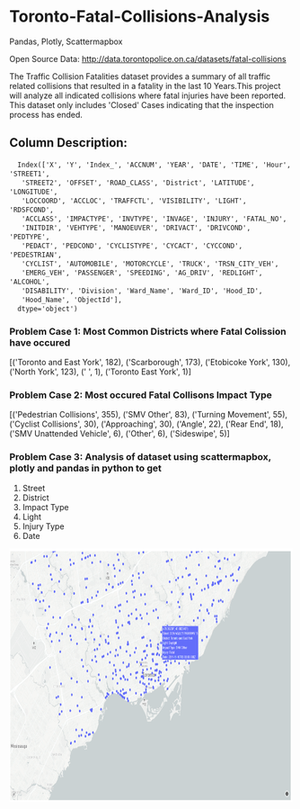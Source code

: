 # Toronto-Fatal-Collisions-Analysis
Pandas, Plotly, Scattermapbox

Open Source Data: http://data.torontopolice.on.ca/datasets/fatal-collisions

The Traffic Collision Fatalities dataset provides a summary of all traffic related collisions that resulted in a fatality in the last 10 Years.This project will analyze all indicated collisions where fatal injuries have been reported. This dataset only includes 'Closed' Cases indicating that the inspection process has ended.

## Column	Description: 

      Index(['X', 'Y', 'Index_', 'ACCNUM', 'YEAR', 'DATE', 'TIME', 'Hour', 'STREET1',
       'STREET2', 'OFFSET', 'ROAD_CLASS', 'District', 'LATITUDE', 'LONGITUDE',
       'LOCCOORD', 'ACCLOC', 'TRAFFCTL', 'VISIBILITY', 'LIGHT', 'RDSFCOND',
       'ACCLASS', 'IMPACTYPE', 'INVTYPE', 'INVAGE', 'INJURY', 'FATAL_NO',
       'INITDIR', 'VEHTYPE', 'MANOEUVER', 'DRIVACT', 'DRIVCOND', 'PEDTYPE',
       'PEDACT', 'PEDCOND', 'CYCLISTYPE', 'CYCACT', 'CYCCOND', 'PEDESTRIAN',
       'CYCLIST', 'AUTOMOBILE', 'MOTORCYCLE', 'TRUCK', 'TRSN_CITY_VEH',
       'EMERG_VEH', 'PASSENGER', 'SPEEDING', 'AG_DRIV', 'REDLIGHT', 'ALCOHOL',
       'DISABILITY', 'Division', 'Ward_Name', 'Ward_ID', 'Hood_ID',
       'Hood_Name', 'ObjectId'],
      dtype='object')
      
### Problem Case 1: Most Common Districts where Fatal Colission have occured

[('Toronto and East York', 182), ('Scarborough', 173), ('Etobicoke York', 130), ('North York', 123), (' ', 1), ('Toronto East York', 1)]

### Problem Case 2: Most occured Fatal Collisons Impact Type

[('Pedestrian Collisions', 355), ('SMV Other', 83), ('Turning Movement', 55), ('Cyclist Collisions', 30), ('Approaching', 30), ('Angle', 22), ('Rear End', 18), ('SMV Unattended Vehicle', 6), ('Other', 6), ('Sideswipe', 5)]

### Problem Case 3: Analysis of dataset using scattermapbox, plotly and pandas in python to get 
1. Street
2. District
3. Impact Type
4. Light
5. Injury Type
6. Date


<img src="https://github.com/patelnisarg61/Toronto-Fatal-Collisions-Analysis/blob/master/Fatal-Collision-Plot.PNG" width="800" height="450" class="center">
